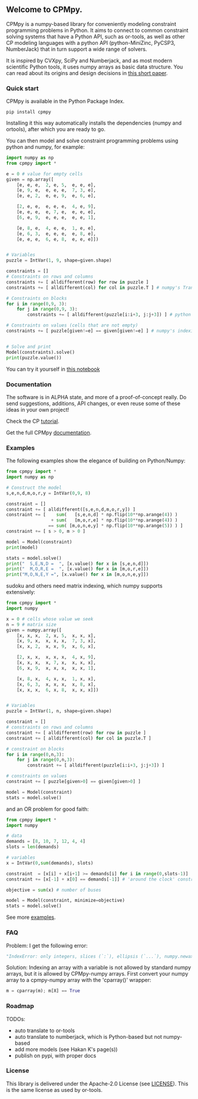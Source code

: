 ## Welcome to CPMpy.

CPMpy is a numpy-based library for conveniently modeling constraint programming problems in Python. It aims to connect to common constraint solving systems that have a Python API, such as or-tools, as well as other CP modeling languages with a python API (python-MiniZinc, PyCSP3, NumberJack) that in turn support a wide range of solvers.

It is inspired by CVXpy, SciPy and Numberjack, and as most modern scientific Python tools, it uses numpy arrays as basic data structure. You can read about its origins and design decisions in [this short paper](https://github.com/tias/cppy/blob/master/docs/modref19_cppy.pdf).

### Quick start

CPMpy is available in the Python Package Index. 

    pip install cpmpy

Installing it this way automatically installs the dependencies (numpy and ortools), after which you are ready to go.

You can then model and solve constraint programming problems using python and numpy, for example:
```python
import numpy as np
from cpmpy import *

e = 0 # value for empty cells
given = np.array([
    [e, e, e,  2, e, 5,  e, e, e],
    [e, 9, e,  e, e, e,  7, 3, e],
    [e, e, 2,  e, e, 9,  e, 6, e],

    [2, e, e,  e, e, e,  4, e, 9],
    [e, e, e,  e, 7, e,  e, e, e],
    [6, e, 9,  e, e, e,  e, e, 1],

    [e, 8, e,  4, e, e,  1, e, e],
    [e, 6, 3,  e, e, e,  e, 8, e],
    [e, e, e,  6, e, 8,  e, e, e]])


# Variables
puzzle = IntVar(1, 9, shape=given.shape)

constraints = []
# Constraints on rows and columns
constraints += [ alldifferent(row) for row in puzzle ]
constraints += [ alldifferent(col) for col in puzzle.T ] # numpy's Transpose

# Constraints on blocks
for i in range(0,9, 3):
    for j in range(0,9, 3):
        constraints += [ alldifferent(puzzle[i:i+3, j:j+3]) ] # python's indexing

# Constraints on values (cells that are not empty)
constraints += [ puzzle[given!=e] == given[given!=e] ] # numpy's indexing


# Solve and print
Model(constraints).solve()
print(puzzle.value())
```

You can try it yourself in [this notebook](https://github.com/tias/cppy/blob/master/examples/quickstart_sudoku.ipynb) 

### Documentation

The software is in ALPHA state, and more of a proof-of-concept really. Do send suggestions, additions, API changes, or even reuse some of these ideas in your own project!

Check the CP [tutorial](https://github.com/tias/cppy/blob/master/docs/overview.rst).

Get the full CPMpy [documentation](https://cpmpy.readthedocs.io/en/latest/). 

### Examples

The following examples show the elegance of building on Python/Numpy:
```python
from cpmpy import *
import numpy as np

# Construct the model
s,e,n,d,m,o,r,y = IntVar(0,9, 8)

constraint = []
constraint += [ alldifferent([s,e,n,d,m,o,r,y]) ]
constraint += [    sum(   [s,e,n,d] * np.flip(10**np.arange(4)) )
                 + sum(   [m,o,r,e] * np.flip(10**np.arange(4)) )
                == sum( [m,o,n,e,y] * np.flip(10**np.arange(5)) ) ]
constraint += [ s > 0, m > 0 ]

model = Model(constraint)
print(model)

stats = model.solve()
print("  S,E,N,D =  ", [x.value() for x in [s,e,n,d]])
print("  M,O,R,E =  ", [x.value() for x in [m,o,r,e]])
print("M,O,N,E,Y =", [x.value() for x in [m,o,n,e,y]])
```

sudoku and others need matrix indexing, which numpy supports extensively:
```python
from cpmpy import *
import numpy

x = 0 # cells whose value we seek
n = 9 # matrix size
given = numpy.array([
    [x, x, x,  2, x, 5,  x, x, x],
    [x, 9, x,  x, x, x,  7, 3, x],
    [x, x, 2,  x, x, 9,  x, 6, x],

    [2, x, x,  x, x, x,  4, x, 9],
    [x, x, x,  x, 7, x,  x, x, x],
    [6, x, 9,  x, x, x,  x, x, 1],

    [x, 8, x,  4, x, x,  1, x, x],
    [x, 6, 3,  x, x, x,  x, 8, x],
    [x, x, x,  6, x, 8,  x, x, x]])


# Variables
puzzle = IntVar(1, n, shape=given.shape)

constraint = []
# constraints on rows and columns
constraint += [ alldifferent(row) for row in puzzle ]
constraint += [ alldifferent(col) for col in puzzle.T ]

# constraint on blocks
for i in range(0,n,3):
    for j in range(0,n,3):
        constraint += [ alldifferent(puzzle[i:i+3, j:j+3]) ]

# constraints on values
constraint += [ puzzle[given>0] == given[given>0] ]

model = Model(constraint)
stats = model.solve()
```

and an OR problem for good faith:
```python
from cpmpy import *
import numpy

# data
demands = [8, 10, 7, 12, 4, 4]
slots = len(demands)

# variables
x = IntVar(0,sum(demands), slots)

constraint  = [x[i] + x[i+1] >= demands[i] for i in range(0,slots-1)]
constraint += [x[-1] + x[0] == demands[-1]] # 'around the clock' constraint

objective = sum(x) # number of buses

model = Model(constraint, minimize=objective)
stats = model.solve()
```

See more [examples](https://github.com/tias/cppy/tree/master/examples).

### FAQ

Problem: I get the following error:
```python
"IndexError: only integers, slices (`:`), ellipsis (`...`), numpy.newaxis (`None`) and integer or boolean arrays are valid indices"
```

Solution: Indexing an array with a variable is not allowed by standard numpy arrays, but it is allowed by CPMpy-numpy arrays. First convert your numpy array to a cpmpy-numpy array with the 'cparray()' wrapper:
```python
m = cparray(m); m[X] == True
```

### Roadmap

TODOs:

- auto translate to or-tools
- auto translate to numberjack, which is Python-based but not numpy-based
- add more models (see Hakan K's page(s))
- publish on pypi, with proper docs

### License

This library is delivered under the Apache-2.0 License (see [LICENSE](https://github.com/tias/cppy/blob/master/LICENSE)). This is the same license as used by or-tools.
